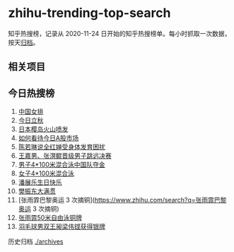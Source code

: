# zhihu-trending-top-search

知乎热搜榜，记录从 2020-11-24
日开始的知乎热搜榜单。每小时抓取一次数据，按天[归档](./archives)。

## 相关项目

## 今日热搜榜

<!-- BEGIN -->
<!-- 最后更新时间 Thu Aug 08 2024 03:10:48 GMT+0800 (China Standard Time) -->

1. [中国女排](https://www.zhihu.com/search?q=中国女排)
1. [今日立秋](https://www.zhihu.com/search?q=今日立秋)
1. [日本樱岛火山喷发](https://www.zhihu.com/search?q=日本樱岛火山喷发)
1. [如何看待今日A股市场](https://www.zhihu.com/search?q=如何看待今日A股市场)
1. [陈若琳说全红婵受身体发育困扰](https://www.zhihu.com/search?q=陈若琳说全红婵受身体发育困扰)
1. [王嘉男、张溟鲲晋级男子跳远决赛](https://www.zhihu.com/search?q=王嘉男、张溟鲲晋级男子跳远决赛)
1. [男子4*100米混合泳中国队夺金](https://www.zhihu.com/search?q=男子4*100米混合泳中国队夺金)
1. [女子4*100米混合泳](https://www.zhihu.com/search?q=女子4*100米混合泳)
1. [潘展乐生日快乐](https://www.zhihu.com/search?q=潘展乐生日快乐)
1. [樊振东大满贯](https://www.zhihu.com/search?q=樊振东大满贯)
1. [张雨霏巴黎奥运 3 次摘铜](https://www.zhihu.com/search?q=张雨霏巴黎奥运 3
   次摘铜)
1. [张雨霏50米自由泳铜牌](https://www.zhihu.com/search?q=张雨霏50米自由泳铜牌)
1. [羽毛球男双王昶梁伟铿获得银牌](https://www.zhihu.com/search?q=羽毛球男双王昶梁伟铿获得银牌)

<!-- END -->

历史归档 [./archives](./archives)
